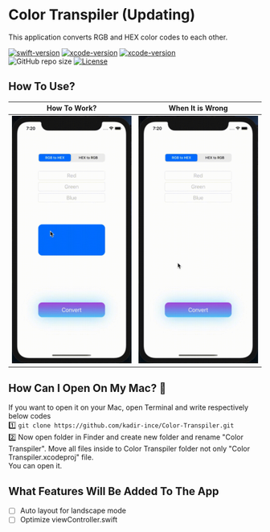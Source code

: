 # Color Transpiler (Updating)
This application converts RGB and HEX color codes to each other.

[![swift-version](https://img.shields.io/badge/swift-5-brightgreen.svg)](https://github.com/apple/swift) 
[![xcode-version](https://img.shields.io/badge/xcode-11-brightgreen)](https://developer.apple.com/xcode/) 
[![xcode-version](https://img.shields.io/badge/xcode-12%20beta-brightgreen)](https://developer.apple.com/xcode/) <br>
![GitHub repo size](https://img.shields.io/github/repo-size/kadir-ince/Color-Transpiler)
[![License](https://img.shields.io/badge/License-Apache%202.0-blue.svg)](https://opensource.org/licenses/Apache-2.0) <br>

## How To Use? 

  | How To Work? | When It is Wrong | 
  | ------------ | ------------- |
  | <img src="https://github.com/kadir-ince/Color-Transpiler/blob/master/Media/how-to-work.gif" width="300"  alt="how to working gif">             |<img src="https://github.com/kadir-ince/Color-Transpiler/blob/master/Media/when-it-wrong.gif" width="300" alt="how to working gif">               |
  
## How Can I Open On My Mac?  🔨
If you want to open it on your Mac, open Terminal and write respectively below codes
<br>
1️⃣ ``` git clone https://github.com/kadir-ince/Color-Transpiler.git ```  <br>
2️⃣ Now open folder in Finder and create new folder and rename "Color Transpiler". Move all files inside to Color Transpiler folder not only  "Color Transpiler.xcodeproj" file. <br>
You can open it. <br>


## What Features Will Be Added To The App
- [ ] Auto layout for landscape mode
- [ ] Optimize viewController.swift
